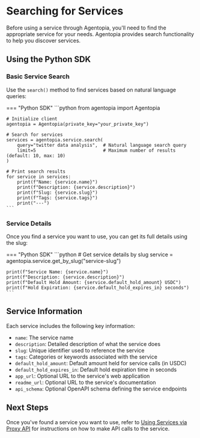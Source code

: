 # Searching for Services

Before using a service through Agentopia, you'll need to find the appropriate service for your needs. Agentopia provides search functionality to help you discover services.

## Using the Python SDK

### Basic Service Search

Use the `search()` method to find services based on natural language queries:

=== "Python SDK"
    ```python
    from agentopia import Agentopia
    
    # Initialize client
    agentopia = Agentopia(private_key="your_private_key")
    
    # Search for services
    services = agentopia.service.search(
        query="twitter data analysis",  # Natural language search query
        limit=5                         # Maximum number of results (default: 10, max: 10)
    )
    
    # Print search results
    for service in services:
        print(f"Name: {service.name}")
        print(f"Description: {service.description}")
        print(f"Slug: {service.slug}")
        print(f"Tags: {service.tags}")
        print("---")
    ```

### Service Details

Once you find a service you want to use, you can get its full details using the slug:

=== "Python SDK"
    ```python
    # Get service details by slug
    service = agentopia.service.get_by_slug("service-slug")
    
    print(f"Service Name: {service.name}")
    print(f"Description: {service.description}")
    print(f"Default Hold Amount: {service.default_hold_amount} USDC")
    print(f"Hold Expiration: {service.default_hold_expires_in} seconds")
    ```

## Service Information

Each service includes the following key information:

- `name`: The service name
- `description`: Detailed description of what the service does
- `slug`: Unique identifier used to reference the service
- `tags`: Categories or keywords associated with the service
- `default_hold_amount`: Default amount held for service calls (in USDC)
- `default_hold_expires_in`: Default hold expiration time in seconds
- `app_url`: Optional URL to the service's web application
- `readme_url`: Optional URL to the service's documentation
- `api_schema`: Optional OpenAPI schema defining the service endpoints

## Next Steps

Once you've found a service you want to use, refer to [Using Services via Proxy API](run-proxy-api.md) for instructions on how to make API calls to the service.
